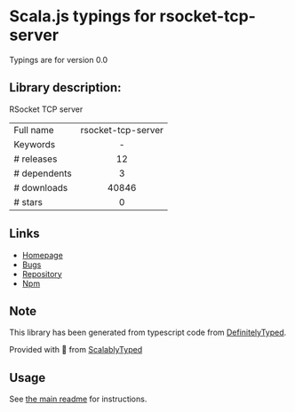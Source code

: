
# Scala.js typings for rsocket-tcp-server

Typings are for version 0.0

## Library description:
RSocket TCP server

|                    |                 |
| ------------------ | :-------------: |
| Full name          | rsocket-tcp-server |
| Keywords           | - |
| # releases         | 12 |
| # dependents       | 3 |
| # downloads        | 40846 |
| # stars            | 0 |

## Links
- [Homepage](https://github.com/rsocket/rsocket-js#readme)
- [Bugs](https://github.com/rsocket/rsocket-js/issues)
- [Repository](https://github.com/rsocket/rsocket-js)
- [Npm](https://www.npmjs.com/package/rsocket-tcp-server)
    


## Note
This library has been generated from typescript code from [DefinitelyTyped](https://definitelytyped.org).

Provided with :purple_heart: from [ScalablyTyped](https://github.com/oyvindberg/ScalablyTyped)

## Usage
See [the main readme](../../readme.md) for instructions.


